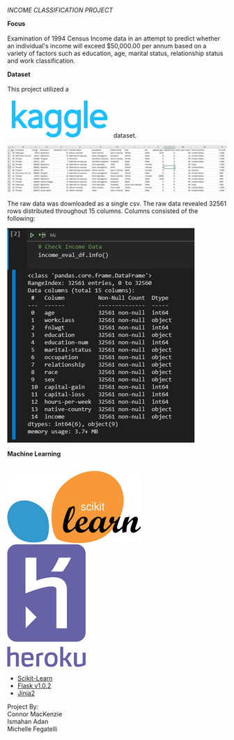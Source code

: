 *INCOME CLASSIFICATION PROJECT*



**Focus** <br><br>
Examination of 1994 Census Income data in an attempt to predict whether an individual's income will exceed $50,000.00 per annum based on a variety of factors such as education, age, marital status, relationship status and work classification.  

**Dataset** <br><br>
This project utilized a <br><br>![](images/Kaggle.png) 
dataset.  <br>  

![](images/csv.raw.png)

The raw data was downloaded as a single csv.  The raw data revealed 32561 rows distributed throughout 15 columns.  Columns consisted of the following:  

![](images/data.info.png)

 

**Machine Learning** <br><br>

![](images/scikitlearn.png)<br>
![](images/heroku.png)


- [Scikit-Learn](https://scikit-learn.org/stable/)
- [Flask v1.0.2](http://flask.pocoo.org/)
- [Jinja2](http://jinja.pocoo.org/docs/2.10/)


















Project By:  
Connor MacKenzie<br>
Ismahan Adan<br>
Michelle Fegatelli<br>













